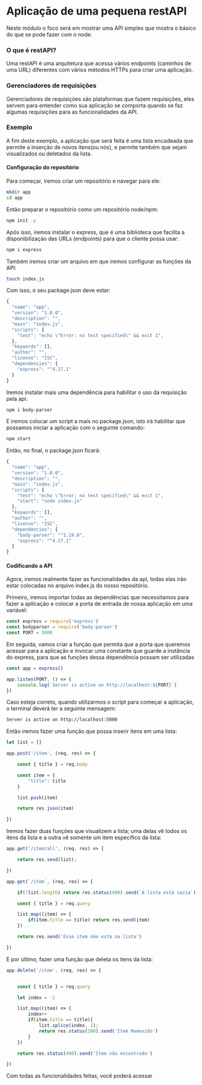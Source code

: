 # Aplicação de uma pequena restAPI

Neste módulo o foco será em mostrar uma API simples que mostra o básico do que se pode fazer com o node.

### O que é restAPI?

Uma restAPI é uma arquitetura que acessa vários endpoints \(caminhos de uma URL\) diferentes com vários métodos HTTPs para criar uma aplicação.

### Gerenciadores de requisições

Gerenciadores de requisições são plataformas que  fazem requisições, eles servem para entender como sua aplicação se comporta quando se faz algumas requisições para as funcionalidades da API. 

### Exemplo

A fim deste exemplo, a aplicação que será feita é uma lista encadeada que permite a inserção de novos itens\(ou nós\), e permite também que sejam visualizados ou deletados da lista.

#### Configuração do repositório

Para  começar, iremos criar um repositório e navegar para ele:

```bash
mkdir app
cd app
```

Então preparar o repositório como um repositório node/npm:

```bash
npm init -y
```

 Após isso, iremos instalar o express, que é uma biblioteca que facilita a disponibilização das URLs \(endpoints\) para que o cliente possa usar:

```bash
npm i express
```

Também iremos criar um arquivo em que iremos configurar as funções da API:

```bash
touch index.js
```

Com isso, o seu package.json deve estar:

```javascript
{
  "name": "app",
  "version": "1.0.0",
  "description": "",
  "main": "index.js",
  "scripts": {
    "test": "echo \"Error: no test specified\" && exit 1",
  },
  "keywords": [],
  "author": "",
  "license": "ISC",
  "dependencies": {
    "express": "^4.17.1"
  }
}
```

Iremos instalar mais uma dependência para habilitar o uso da requisição pela api:

```bash
npm i body-parser
```

E iremos colocar um script a mais no package.json, isto irá habilitar que possamos iniciar a aplicação com o seguinte comando:

```bash
npm start
```

Então, no final, o package.json ficará:

```javascript
{
  "name": "app",
  "version": "1.0.0",
  "description": "",
  "main": "index.js",
  "scripts": {
    "test": "echo \"Error: no test specified\" && exit 1",
    "start": "node index.js"
  },
  "keywords": [],
  "author": "",
  "license": "ISC",
  "dependencies": {
    "body-parser": "^1.19.0",
    "express": "^4.17.1"
  }
}
```

#### Codificando a API

Agora, iremos realmente fazer as funcionalidades da api, todas elas irão estar colocadas no arquivo index.js do nosso repositório.

Primeiro, iremos importar todas as dependências que necessitamos para fazer a aplicação e colocar a porta de entrada de nossa aplicação em uma variável:  

```javascript
const express = require('express')
const bodyparser = require('body-parser')
const PORT = 5000
```

Em seguida, vamos criar a função que permita que a porta que queremos acessar para a aplicação e invocar uma constante que guarde a instância do express, para que as funções dessa dependência possam ser utilizadas

```javascript
const app = express()

app.listen(PORT, () => {
    console.log(`Server is active on http://localhost:${PORT}`)
})
```

Caso esteja correto, quando utilizarmos o script para começar a aplicação, o terminal deverá ter a seguinte mensagem:

```bash
Server is active on http://localhost:5000
```

Então iremos fazer uma função que possa inserir itens em uma lista:

```javascript
let list = []

app.post('/item', (req, res) => {

    const { title } = req.body

    const item = {
        "title": title
    }

    list.push(item)

    return res.json(item)

})
```

Iremos fazer duas funções que visualizem a lista; uma delas vê todos os itens da lista e a outra vê somente um item específico da lista:

```javascript
app.get('/item/all', (req, res) => {

    return res.send(list);

})

app.get(`/item`, (req, res) => {

    if(!list.length) return res.status(400).send(`A lista está vazia`)

    const { title } = req.query

    list.map((item) => {
        if(item.title == title) return res.send(item)
    })

    return res.send('Esse item não está na lista')

})
```

E por último, fazer uma função que deleta os itens da lista:

```javascript
app.delete('/item', (req, res) => {


    const { title } = req.query

    let index = -1

    list.map((item) => {
        index++
        if(item.title == title){
            list.splice(index, 1);
            return res.status(200).send('Item Removido')
        }
    })

    return res.status(400).send('Item não encontrado')

})
```

Com todas as funcionalidades feitas, você poderá acessar

